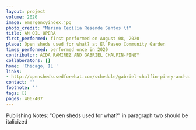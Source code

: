 ```yaml
---
layout: project
volume: 2020
image: emergencyindex.jpg
photo_credit: "Marina Cecília Resende Santos \t"
title: AN OIL OPERA
first_performed: first performed on August 08, 2020
place: Open sheds used for what? at El Paseo Community Garden
times_performed: performed once in 2020
contributor: AIDA RAMIREZ AND GABRIEL CHALFIN-PINEY
collaborators: []
home: 'Chicago, IL '
links:
- http://openshedsusedforwhat.com/schedule/gabriel-chalfin-piney-and-aida-ramirez-an-oil-opera
contact: ''
footnote: ''
tags: []
pages: 406-407
---
```





Publishing Notes:
"Open sheds used for what?" in paragraph two should be italicized 
